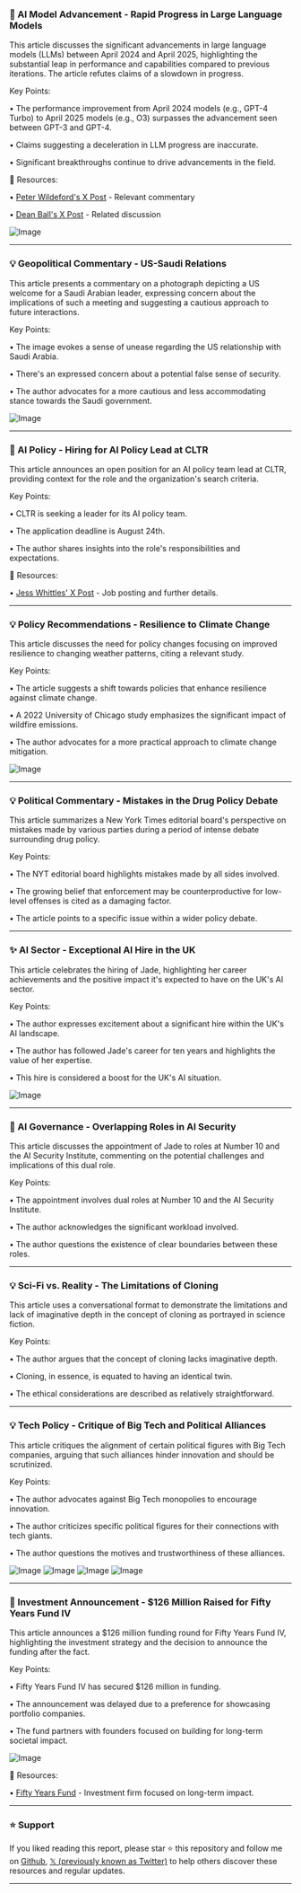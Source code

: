 ### 🤖 AI Model Advancement -  Rapid Progress in Large Language Models

This article discusses the significant advancements in large language models (LLMs) between April 2024 and April 2025, highlighting the substantial leap in performance and capabilities compared to previous iterations.  The article refutes claims of a slowdown in progress.

Key Points:

• The performance improvement from April 2024 models (e.g., GPT-4 Turbo) to April 2025 models (e.g., O3) surpasses the advancement seen between GPT-3 and GPT-4.


• Claims suggesting a deceleration in LLM progress are inaccurate.


•  Significant breakthroughs continue to drive advancements in the field.


🔗 Resources:

• [Peter Wildeford's X Post](https://x.com/peterwildeford) -  Relevant commentary


• [Dean Ball's X Post](https://x.com/deanwball) - Related discussion


![Image](https://pbs.twimg.com/media/GyZigXpWUAY85UH?format=jpg&name=small)


---
### 💡 Geopolitical Commentary -  US-Saudi Relations

This article presents a commentary on a photograph depicting a US welcome for a Saudi Arabian leader, expressing concern about the implications of such a meeting and suggesting a cautious approach to future interactions.

Key Points:

• The image evokes a sense of unease regarding the US relationship with Saudi Arabia.


•  There's an expressed concern about a potential false sense of security.


• The author advocates for a more cautious and less accommodating stance towards the Saudi government.


![Image](https://pbs.twimg.com/media/Gya84roXQAA5F2S?format=jpg&name=small)


---
### 🤖 AI Policy - Hiring for AI Policy Lead at CLTR

This article announces an open position for an AI policy team lead at CLTR, providing context for the role and the organization's search criteria.

Key Points:

• CLTR is seeking a leader for its AI policy team.


• The application deadline is August 24th.


•  The author shares insights into the role's responsibilities and expectations.


🔗 Resources:

• [Jess Whittles' X Post](https://x.com/jesswhittles/status/1956390751996100621) -  Job posting and further details.


---
### 💡 Policy Recommendations -  Resilience to Climate Change

This article discusses the need for policy changes focusing on improved resilience to changing weather patterns, citing a relevant study.

Key Points:

• The article suggests a shift towards policies that enhance resilience against climate change.


• A 2022 University of Chicago study emphasizes the significant impact of wildfire emissions.


• The author advocates for a more practical approach to climate change mitigation.



![Image](https://pbs.twimg.com/media/GyZ-dwoXMAMXkD0?format=png&name=small)


---
### 💡  Political Commentary -  Mistakes in the Drug Policy Debate

This article summarizes a New York Times editorial board's perspective on mistakes made by various parties during a period of intense debate surrounding drug policy.

Key Points:

• The NYT editorial board highlights mistakes made by all sides involved.


•  The growing belief that enforcement may be counterproductive for low-level offenses is cited as a damaging factor.


• The article points to a specific issue within a wider policy debate.



---
### ✨  AI Sector -  Exceptional AI Hire in the UK

This article celebrates the hiring of Jade, highlighting her career achievements and the positive impact it's expected to have on the UK's AI sector.

Key Points:

• The author expresses excitement about a significant hire within the UK's AI landscape.


• The author has followed Jade's career for ten years and highlights the value of her expertise.


•  This hire is considered a boost for the UK's AI situation.


![Image](https://pbs.twimg.com/media/GyYysTJWAAQz1Ah?format=jpg&name=small)


---
### 🤖 AI Governance -  Overlapping Roles in AI Security

This article discusses the appointment of Jade to roles at Number 10 and the AI Security Institute, commenting on the potential challenges and implications of this dual role.

Key Points:

•  The appointment involves dual roles at Number 10 and the AI Security Institute.


• The author acknowledges the significant workload involved.


•  The author questions the existence of clear boundaries between these roles.


---
### 💡  Sci-Fi vs. Reality -  The Limitations of Cloning

This article uses a conversational format to demonstrate the limitations and lack of imaginative depth in the concept of cloning as portrayed in science fiction.

Key Points:

• The author argues that the concept of cloning lacks imaginative depth.


• Cloning, in essence, is equated to having an identical twin.


•  The ethical considerations are described as relatively straightforward.


---
### 💡  Tech Policy -  Critique of Big Tech and Political Alliances

This article critiques the alignment of certain political figures with Big Tech companies, arguing that such alliances hinder innovation and should be scrutinized.

Key Points:

• The author advocates against Big Tech monopolies to encourage innovation.


• The author criticizes specific political figures for their connections with tech giants.


• The author questions the motives and trustworthiness of these alliances.



![Image](https://pbs.twimg.com/media/GyUnlozWgAA1xqN?format=jpg&name=360x360)
![Image](https://pbs.twimg.com/media/GyUnnIyXwAQSvpI?format=jpg&name=360x360)
![Image](https://pbs.twimg.com/media/GyUnq2WWQAA_OyE?format=jpg&name=360x360)
![Image](https://pbs.twimg.com/media/GyUnsA8W4AgtbmV?format=jpg&name=360x360)


---
### 🚀 Investment Announcement -  $126 Million Raised for Fifty Years Fund IV

This article announces a $126 million funding round for Fifty Years Fund IV, highlighting the investment strategy and the decision to announce the funding after the fact.

Key Points:

• Fifty Years Fund IV has secured $126 million in funding.


• The announcement was delayed due to a preference for showcasing portfolio companies.


• The fund partners with founders focused on building for long-term societal impact.


![Image](https://pbs.twimg.com/tweet_video_thumb/GyUo6Lta4AMNQ0P.jpg)

🔗 Resources:

• [Fifty Years Fund](https://x.com/fiftyyears) - Investment firm focused on long-term impact.


---

### ⭐️ Support

If you liked reading this report, please star ⭐️ this repository and follow me on [Github](https://github.com/Drix10), [𝕏 (previously known as Twitter)](https://x.com/DRIX_10_) to help others discover these resources and regular updates.

---